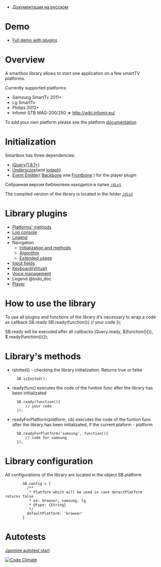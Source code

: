 * <a href="https://github.com/immosmart/smartbox/blob/master/README_RU.md">Документация на русском</a>

# Demo
* <a href="http://immosmart.github.io/smartbox/demo/demoApp">Full demo with plugins</a>

# Overview

A smartbox library allows to start one application on a few smartTV platforms. 

Currently supported platforms: 
- Samsung SmartTv 2011+
- Lg SmartTv
- Philips 2012+
- Infomir STB MAG-200/250 => http://wiki.infomir.eu/

To add your own platform please see the platform <a href="https://github.com/immosmart/smartbox/blob/master/docs/en_platform.md">documentation</a>

# Initialization

Smartbox has three dependencies:
- <a href="https://github.com/jquery/jquery/tree/1.8-stable">jQuery(1.8.1+)</a>
- <a href="https://github.com/jashkenas/underscore">Underscore</a>(или <a href="https://github.com/lodash/lodash">lodash</a>)
- <a href="https://github.com/Wolfy87/EventEmitter">Event Emitter</a>( <a href="https://github.com/jashkenas/backbone">Backbone</a> или <a href="https://github.com/artempoletsky/Frontbone">Frontbone</a> ) for the player plugin

Собранная версия библиотеки находится в папке <a href="https://github.com/immosmart/smartbox/tree/master/dist">`/dist`</a>

The compiled version of the library is located in the folder <a href="https://github.com/immosmart/smartbox/tree/master/dist">`/dist`</a>

# Library plugins

* <a href="https://github.com/immosmart/smartbox/blob/master/docs/en_platform.md">Platforms' methods</a>
* <a href="https://github.com/immosmart/smartbox/blob/master/docs/en_log.md">Log console</a>
* <a href="https://github.com/immosmart/smartbox/blob/master/docs/ru_legend.md">Legend</a>
* Navigation
    * <a href="https://github.com/immosmart/smartbox/blob/master/docs/en_nav.md">Initialization and methods</a>
    * <a href="https://github.com/immosmart/smartbox/blob/master/docs/en_nav_alg.md">Algorithm</a>
    * <a href="https://github.com/immosmart/smartbox/blob/master/docs/en_nav_extended.md">Extended usage</a>
* <a href="https://github.com/immosmart/smartbox/blob/master/docs/en_input.md">Input fields</a>
* <a href="https://github.com/immosmart/smartbox/blob/master/docs/en_keyboard.md">Keyboard(virtual)</a>
* <a href="https://github.com/immosmart/smartbox/blob/master/docs/en_voice.md">Voice management</a>
* Legend @todo_doc
* <a href="https://github.com/immosmart/smartbox/blob/master/docs/en_player.md">Player</a>

# How to use the library

To use all plugins and functions of the library it's necessary to wrap a code as callback SB.ready
        SB.ready(function(){
            // your code
        });

SB.ready will be executed after all callbacks jQuery.ready, $(function(){}), $.ready(function(){});

# Library's methods

- isInited() - checking the library initialization. Returns true or false

        SB.isInited();

- ready(func) executes the code of the funtion func after the library has been initializated

        SB.ready(function(){
            // your code
        });

- readyForPlatform(platform, cb) executes the code of the funtion func after the library has been initializated,
if the current plaform - platform

        SB.readyForPlatform('samsung', function(){
            // code for samsung
        });

# Library configuration

All configurations of the library are located in the object SB.platform

            SB.config = {
              /**
               * Platform which will be used in case detectPlatform returns false
               * ex: browser, samsung, lg
               * @type: {String}
               */
              defaultPlatform: 'browser'
            }

# Autotests

<a href="http://immosmart.github.io/smartbox/">Jasmine autotest start</a>

[![Code Climate](https://codeclimate.com/github/immosmart/smartbox.png)](https://codeclimate.com/github/immosmart/smartbox)

